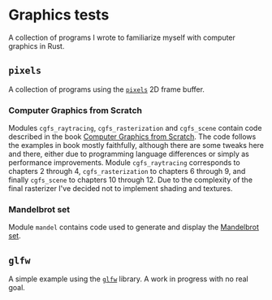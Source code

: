 # Graphics tests
A collection of programs I wrote to familiarize myself with computer graphics in Rust.

## `pixels`

A collection of programs using the [`pixels`](https://lib.rs/crates/pixels) 2D frame buffer.

### Computer Graphics from Scratch

Modules `cgfs_raytracing`, `cgfs_rasterization` and `cgfs_scene` contain code described in the book [Computer Graphics from Scratch](https://gabrielgambetta.com/computer-graphics-from-scratch/).
The code follows the examples in book mostly faithfully, although there are some tweaks here and there, either due to programming language differences or simply as performance improvements.
Module `cgfs_raytracing` corresponds to chapters 2 through 4, `cgfs_rasterization` to chapters 6 through 9, and finally `cgfs_scene` to chapters 10 through 12.
Due to the complexity of the final rasterizer I've decided not to implement shading and textures.

### Mandelbrot set

Module `mandel` contains code used to generate and display the [Mandelbrot set](https://en.wikipedia.org/wiki/Mandelbrot_set).

## `glfw`

A simple example using the [`glfw`](https://lib.rs/crates/glfw) library.
A work in progress with no real goal.
